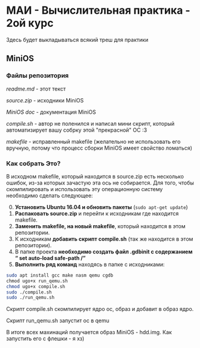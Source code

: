 # МАИ - Вычислительная практика - 2ой курс
Здесь будет выкладываться всякий треш для практики
## MiniOS
### Файлы репозитория
_readme.md_ - этот текст

_source.zip_ - исходники MiniOS

_MiniOS doc_ - документация MiniOS

_compile.sh_ - автор не поленился и написал мини скрипт, который автоматизирует вашу собрку этой "прекрасной" ОС :3

_makefile_ - исправленный makefile (желательно не использовать его вручную, потому что процесс сборки MiniOS имеет свойство ломаться)

### Как собрать Это? ###

В исходном makefile, который находится в source.zip есть несколько ошибок, из-за которых зачастую эта ось не собирается. Для того, чтобы скомпилировать и использовать эту операционную систему необходимо сделать следующее:

0. **Установить Ubuntu 16.04 и обновить пакеты** (```sudo apt-get update```)
1. **Распаковать source.zip** и перейти к исходникам где находится makefile.
2. **Заменить makefile, на новый makefile**, который находится в этом репозитории.
3. К исходникам **добавить скрипт compile.sh** (так же находится в этом репозитории).
4. В папке проекта **необходимо создать файл .gdbinit с содержанием “ set auto-load safe-path /”**
5. **Выполнить ряд команд** находясь в папке с исходниками:
```bash
sudo apt install gcc make nasm qemu cgdb
сhmod ugo+x run_qemu.sh
chmod ugo+x compile.sh
sudo ./compile.sh
sudo ./run_qemu.sh
```
Скрипт compile.sh скомпилирует ядро ос, образ и добавит в образ ядро.

Скрипт run_qemu.sh запустит ос в qemu

В итоге всех махинаций получается образ MiniOS - hdd.img. Как запустить его с флешки - я хз)

